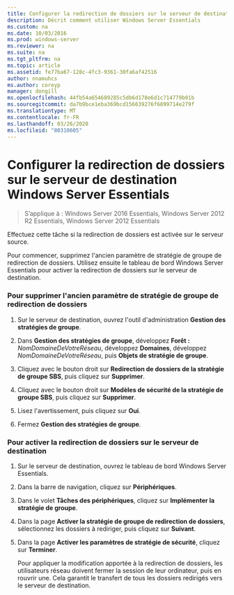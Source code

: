 ```yaml
---
title: Configurer la redirection de dossiers sur le serveur de destination Windows Server Essentials
description: Décrit comment utiliser Windows Server Essentials
ms.custom: na
ms.date: 10/03/2016
ms.prod: windows-server
ms.reviewer: na
ms.suite: na
ms.tgt_pltfrm: na
ms.topic: article
ms.assetid: fe77ba67-128c-4fc3-9361-30fa6af42516
author: nnamuhcs
ms.author: coreyp
manager: dongill
ms.openlocfilehash: 44fb54a654689285c5db6d178e6d1c714779b91b
ms.sourcegitcommit: da7b9bce1eba369bcd156639276f6899714e279f
ms.translationtype: MT
ms.contentlocale: fr-FR
ms.lasthandoff: 03/26/2020
ms.locfileid: "80310605"
---
```

# <a name="configure-folder-redirection-on-the-windows-server-essentials-destination-server"></a>Configurer la redirection de dossiers sur le serveur de destination Windows Server Essentials

>S’applique à : Windows Server 2016 Essentials, Windows Server 2012 R2 Essentials, Windows Server 2012 Essentials

Effectuez cette tâche si la redirection de dossiers est activée sur le serveur source.  
  
 Pour commencer, supprimez l'ancien paramètre de stratégie de groupe de redirection de dossiers. Utilisez ensuite le tableau de bord Windows Server Essentials pour activer la redirection de dossiers sur le serveur de destination.  
  
### <a name="to-delete-the-old-folder-redirection-group-policy-setting"></a>Pour supprimer l'ancien paramètre de stratégie de groupe de redirection de dossiers  
  
1. Sur le serveur de destination, ouvrez l'outil d'administration **Gestion des stratégies de groupe**.  
  
2. Dans **Gestion des stratégies de groupe**, développez **Forêt :** <em>NomDomaineDeVotreRéseau</em>, développez **Domaines**, développez *NomDomaineDeVotreRéseau*, puis **Objets de stratégie de groupe**.  
  
3. Cliquez avec le bouton droit sur **Redirection de dossiers de la stratégie de groupe SBS**, puis cliquez sur **Supprimer**.  
  
4. Cliquez avec le bouton droit sur **Modèles de sécurité de la stratégie de groupe SBS**, puis cliquez sur **Supprimer**.  
  
5. Lisez l'avertissement, puis cliquez sur **Oui**.  
  
6. Fermez **Gestion des stratégies de groupe**.  
  
### <a name="to-enable-folder-redirection-on-the-destination-server"></a>Pour activer la redirection de dossiers sur le serveur de destination  
  
1. Sur le serveur de destination, ouvrez le tableau de bord Windows Server Essentials.  
  
2. Dans la barre de navigation, cliquez sur **Périphériques**.  
  
3. Dans le volet **Tâches des périphériques**, cliquez sur **Implémenter la stratégie de groupe**.  
  
4. Dans la page **Activer la stratégie de groupe de redirection de dossiers**, sélectionnez les dossiers à rediriger, puis cliquez sur **Suivant**.  
  
5. Dans la page **Activer les paramètres de stratégie de sécurité**, cliquez sur **Terminer**.  
  
   Pour appliquer la modification apportée à la redirection de dossiers, les utilisateurs réseau doivent fermer la session de leur ordinateur, puis en rouvrir une. Cela garantit le transfert de tous les dossiers redirigés vers le serveur de destination.

